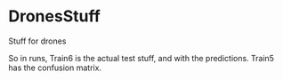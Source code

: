 # DronesStuff
Stuff for drones


So in runs, Train6 is the actual test stuff, and with the predictions. Train5 has the confusion matrix. 